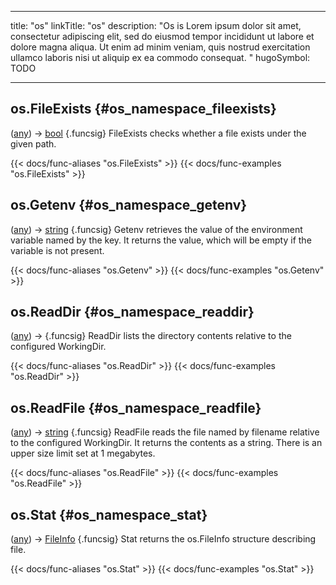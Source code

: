 




---
title: "os"
linkTitle: "os"
description: "Os is Lorem ipsum dolor sit amet, consectetur adipiscing elit, sed do eiusmod tempor incididunt ut labore et dolore magna aliqua. Ut enim ad minim veniam, quis nostrud exercitation ullamco laboris nisi ut aliquip ex ea commodo consequat. "
hugoSymbol: TODO




---















## os.FileExists {#os_namespace_fileexists}

\([any](/documentation/reference/gotypes/#any)\) → [bool](/documentation/reference/gotypes/#bool)
{.funcsig}
FileExists checks whether a file exists under the given path.


{{< docs/func-aliases "os.FileExists" >}}
{{< docs/func-examples "os.FileExists" >}}







## os.Getenv {#os_namespace_getenv}

\([any](/documentation/reference/gotypes/#any)\) → [string](/documentation/reference/gotypes/#string)
{.funcsig}
Getenv retrieves the value of the environment variable named by the key.
It returns the value, which will be empty if the variable is not present.


{{< docs/func-aliases "os.Getenv" >}}
{{< docs/func-examples "os.Getenv" >}}







## os.ReadDir {#os_namespace_readdir}

\([any](/documentation/reference/gotypes/#any)\) → [](/documentation/reference/objects//)
{.funcsig}
ReadDir lists the directory contents relative to the configured WorkingDir.


{{< docs/func-aliases "os.ReadDir" >}}
{{< docs/func-examples "os.ReadDir" >}}







## os.ReadFile {#os_namespace_readfile}

\([any](/documentation/reference/gotypes/#any)\) → [string](/documentation/reference/gotypes/#string)
{.funcsig}
ReadFile reads the file named by filename relative to the configured WorkingDir.
It returns the contents as a string.
There is an upper size limit set at 1 megabytes.


{{< docs/func-aliases "os.ReadFile" >}}
{{< docs/func-examples "os.ReadFile" >}}







## os.Stat {#os_namespace_stat}

\([any](/documentation/reference/gotypes/#any)\) → [FileInfo](/documentation/reference/objects/os/fileinfo)
{.funcsig}
Stat returns the os.FileInfo structure describing file.


{{< docs/func-aliases "os.Stat" >}}
{{< docs/func-examples "os.Stat" >}}





